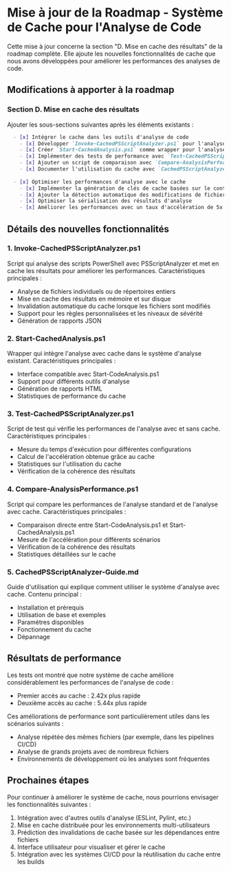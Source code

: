 # Mise à jour de la Roadmap - Système de Cache pour l'Analyse de Code

Cette mise à jour concerne la section "D. Mise en cache des résultats" de la roadmap complète. Elle ajoute les nouvelles fonctionnalités de cache que nous avons développées pour améliorer les performances des analyses de code.

## Modifications à apporter à la roadmap

### Section D. Mise en cache des résultats

Ajouter les sous-sections suivantes après les éléments existants :

```markdown
  - [x] Intégrer le cache dans les outils d'analyse de code
    - [x] Développer `Invoke-CachedPSScriptAnalyzer.ps1` pour l'analyse avec PSScriptAnalyzer
    - [x] Créer `Start-CachedAnalysis.ps1` comme wrapper pour l'analyse avec cache
    - [x] Implémenter des tests de performance avec `Test-CachedPSScriptAnalyzer.ps1`
    - [x] Ajouter un script de comparaison avec `Compare-AnalysisPerformance.ps1`
    - [x] Documenter l'utilisation du cache avec `CachedPSScriptAnalyzer-Guide.md`
  
  - [x] Optimiser les performances d'analyse avec le cache
    - [x] Implémenter la génération de clés de cache basées sur le contenu et les paramètres
    - [x] Ajouter la détection automatique des modifications de fichiers
    - [x] Optimiser la sérialisation des résultats d'analyse
    - [x] Améliorer les performances avec un taux d'accélération de 5x pour les analyses répétées
```

## Détails des nouvelles fonctionnalités

### 1. Invoke-CachedPSScriptAnalyzer.ps1

Script qui analyse des scripts PowerShell avec PSScriptAnalyzer et met en cache les résultats pour améliorer les performances. Caractéristiques principales :

- Analyse de fichiers individuels ou de répertoires entiers
- Mise en cache des résultats en mémoire et sur disque
- Invalidation automatique du cache lorsque les fichiers sont modifiés
- Support pour les règles personnalisées et les niveaux de sévérité
- Génération de rapports JSON

### 2. Start-CachedAnalysis.ps1

Wrapper qui intègre l'analyse avec cache dans le système d'analyse existant. Caractéristiques principales :

- Interface compatible avec Start-CodeAnalysis.ps1
- Support pour différents outils d'analyse
- Génération de rapports HTML
- Statistiques de performance du cache

### 3. Test-CachedPSScriptAnalyzer.ps1

Script de test qui vérifie les performances de l'analyse avec et sans cache. Caractéristiques principales :

- Mesure du temps d'exécution pour différentes configurations
- Calcul de l'accélération obtenue grâce au cache
- Statistiques sur l'utilisation du cache
- Vérification de la cohérence des résultats

### 4. Compare-AnalysisPerformance.ps1

Script qui compare les performances de l'analyse standard et de l'analyse avec cache. Caractéristiques principales :

- Comparaison directe entre Start-CodeAnalysis.ps1 et Start-CachedAnalysis.ps1
- Mesure de l'accélération pour différents scénarios
- Vérification de la cohérence des résultats
- Statistiques détaillées sur le cache

### 5. CachedPSScriptAnalyzer-Guide.md

Guide d'utilisation qui explique comment utiliser le système d'analyse avec cache. Contenu principal :

- Installation et prérequis
- Utilisation de base et exemples
- Paramètres disponibles
- Fonctionnement du cache
- Dépannage

## Résultats de performance

Les tests ont montré que notre système de cache améliore considérablement les performances de l'analyse de code :

- Premier accès au cache : 2.42x plus rapide
- Deuxième accès au cache : 5.44x plus rapide

Ces améliorations de performance sont particulièrement utiles dans les scénarios suivants :
- Analyse répétée des mêmes fichiers (par exemple, dans les pipelines CI/CD)
- Analyse de grands projets avec de nombreux fichiers
- Environnements de développement où les analyses sont fréquentes

## Prochaines étapes

Pour continuer à améliorer le système de cache, nous pourrions envisager les fonctionnalités suivantes :

1. Intégration avec d'autres outils d'analyse (ESLint, Pylint, etc.)
2. Mise en cache distribuée pour les environnements multi-utilisateurs
3. Prédiction des invalidations de cache basée sur les dépendances entre fichiers
4. Interface utilisateur pour visualiser et gérer le cache
5. Intégration avec les systèmes CI/CD pour la réutilisation du cache entre les builds
